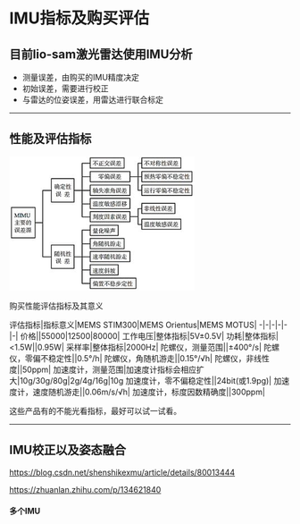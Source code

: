 
# IMU指标及购买评估

## 目前lio-sam激光雷达使用IMU分析

- 测量误差，由购买的IMU精度决定
- 初始误差，需要进行校正
- 与雷达的位姿误差，用雷达进行联合标定


---

## 性能及评估指标

![](imu误差.jpg)



购买性能评估指标及其意义

评估指标|指标意义|MEMS STIM300|MEMS Orientus|MEMS MOTUS|
-|-|-|-|-|-|
价格||55000|12500|80000|
工作电压|整体指标|5V±0.5V|
功耗|整体指标|<1.5W||0.95W|
采样率|整体指标|2000Hz|
陀螺仪，测量范围||±400°/s|
陀螺仪，零偏不稳定性||0.5°/h|
陀螺仪，角随机游走||0.15°/√h|
陀螺仪，非线性度||50ppm|
加速度计，测量范围|加速度计指标会相应扩大|10g/30g/80g|2g/4g/16g|10g
加速度计，零不偏稳定性||24bit(或1.9pg)|
加速度计，速度随机游走||0.06m/s/√h|
加速度计，标度因数精确度||300ppm|

这些产品有的不能光看指标，最好可以试一试看。

---



## IMU校正以及姿态融合

https://blog.csdn.net/shenshikexmu/article/details/80013444

https://zhuanlan.zhihu.com/p/134621840

#### 多个IMU

